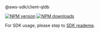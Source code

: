 @aws-sdk/client-qldb

[![NPM version](https://img.shields.io/npm/v/@aws-sdk/client-qldb/beta.svg)](https://www.npmjs.com/package/@aws-sdk/client-qldb)
[![NPM downloads](https://img.shields.io/npm/dm/@aws-sdk/client-qldb.svg)](https://www.npmjs.com/package/@aws-sdk/client-qldb)

For SDK usage, please step to [SDK reademe](https://github.com/aws/aws-sdk-js-v3).
